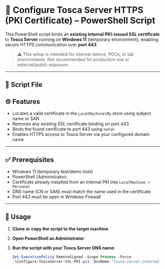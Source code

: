 # 🔐 Configure Tosca Server HTTPS (PKI Certificate) – PowerShell Script

This PowerShell script binds an **existing internal PKI-issued SSL certificate** to **Tosca Server** running on **Windows 11** (temporary environment), enabling secure HTTPS communication over **port 443**.

> ⚠️ This setup is intended for internal demos, POCs, or lab environments. Not recommended for production use or external/public exposure.

---

## 📁 Script File

## ⚙️ Features

- Locates a valid certificate in the `LocalMachine\My` store using subject name or SAN
- Removes any existing SSL certificate binding on port 443
- Binds the found certificate to port 443 using `netsh`
- Enables HTTPS access to Tosca Server via your configured domain name

---

## ✅ Prerequisites

- Windows 11 (temporary test/demo host) 
- PowerShell (Administrator)
- Certificate already installed from an internal PKI into `LocalMachine > Personal`
- DNS name (CN or SAN) must match the name used in the certificate
- Port 443 must be open in Windows Firewall

---

## 🚀 Usage

1. **Clone or copy the script to the target machine**

2. **Open PowerShell as Administrator**

3. **Run the script with your Tosca Server DNS name**:
   ```powershell
   Set-ExecutionPolicy RemoteSigned -Scope Process -Force
   .\Configure-ToscaServer-SSL-PKI.ps1 -DnsName "tosca-server.internal.domain.com"
